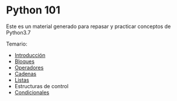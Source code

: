 # Python 101

Este es un material generado para repasar y practicar conceptos de Python3.7

Temario:  
- [Introducción](basics.md)
- [Bloques](blocks.md)
- [Operadores](operators.md)
- [Cadenas](strings.md)
- [Listas](lists.md)
- Estructuras de control
 - [Condicionales](conditionals.md)

